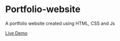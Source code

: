 # Portfolio-website
A portfolio website created using HTML, CSS and Js

[Live Demo](https://soumyadeepdutta7.github.io/Portfolio-website/)
